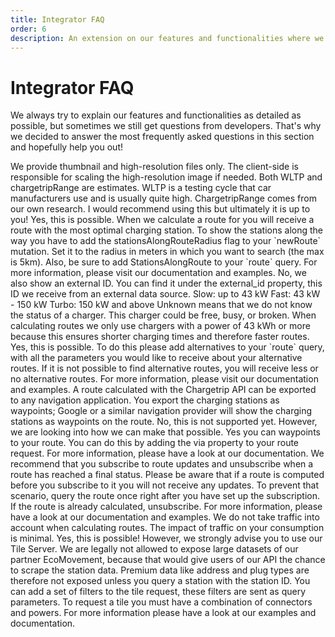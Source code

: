 ```yaml
---
title: Integrator FAQ
order: 6
description: An extension on our features and functionalities where we answer the most frequently asked questions
---
```


# Integrator FAQ
We always try to explain our features and functionalities as detailed as possible, but sometimes we still get questions from developers. That's why we decided to answer the most frequently asked questions in this section and hopefully help you out!

<accordion title="Car" description="4 Frequently Asked Questions">
<accordion-item title="Is it possible to reduce the image file size?">
We provide thumbnail and high-resolution files only. The client-side is responsible for scaling the high-resolution image if needed. 
</accordion-item>

<accordion-item title="Do you recommend using the chargetripRange field instead of WLTP?">
Both WLTP and chargetripRange are estimates. WLTP is a testing cycle that car manufacturers use and is usually quite high. ChargetripRange comes from our own research. I would recommend using this but ultimately it is up to you!
</accordion-item>

<accordion-item title="What is the difference between car and carPremium?">
</accordion-item>

<accordion-item title="How do I include customized-range in my frontend?">
</accordion-item>
</accordion>

<accordion title="Stations" description="7 Frequently Asked Questions">
<accordion-item title="Can I see alternative stations along a planned route?">
Yes, this is possible. When we calculate a route for you will receive a  route with the most optimal charging station. To show the stations along the way you have to add the stationsAlongRouteRadius flag to your `newRoute` mutation. Set it to the radius in meters in which you want to search (the max is 5km). Also, be sure to add StationsAlongRoute to your `route` query. For more information, please visit our documentation and examples.
</accordion-item>

<accordion-item title="Do you only show the Chargetrip ID, or also the station ID from the station database provider?">
No, we also show an external ID. You can find it under the external_id property, this ID we receive from an external data source.
</accordion-item>

<accordion-item title="What definitions do you use for slow, fast, and, turbochargers?">
Slow:  up to 43 kW
Fast:  43 kW - 150 kW
Turbo:  150 kW and above
</accordion-item>

<accordion-item title="Why is the availability UNKNOWN?">
Unknown means that we do not know the status of a charger. This charger could be free, busy, or broken. 
</accordion-item>

<accordion-item title="Why do you only take fast and, turbochargers into account when calculating routes?">
When calculating routes we only use chargers with a power of 43 kWh or more because this ensures shorter charging times and therefore faster routes. 
</accordion-item>

<accordion-item title="Why do I not see the name of my companies (CPO) charging stations?">
</accordion-item>

<accordion-item title="Do you have different levels of preferred operators?">
</accordion-item>
</accordion>

<accordion title="Routes" description="6 Frequently Asked Questions">
<accordion-item title="Can I show alternative routes?">
Yes, this is possible. To do this please add alternatives to your `route` query, with all the parameters you would like to receive about your alternative routes. If it is not possible to find alternative routes, you will receive less or no alternative routes. For more information, please visit our documentation and examples.
</accordion-item>

<accordion-item title="How do I share a route calculated with the Chargetrip API to a navigation application?">
A route calculated with the Chargetrip API can be exported to any navigation application. You export the charging stations as waypoints; Google or a similar navigation provider will show the charging stations as waypoints on the route.
</accordion-item>

<accordion-item title="Is it possible to avoid toll roads when requesting a route?">
No, this is not supported yet. However, we are looking into how we can make that possible. 
</accordion-item>

<accordion-item title="Can I add a waypoint to my route?">
Yes you can waypoints to your route. You can do this by adding the via property to your route request. For more information, please have a look at our documentation. 
</accordion-item>

<accordion-item title="Do you recommend using a subscription or a query for routes?">
We recommend that you subscribe to route updates and unsubscribe when a route has reached a final status. Please be aware that if a route is computed before you subscribe to it you will not receive any updates. To prevent that scenario, query the route once right after you have set up the subscription. If the route is already calculated, unsubscribe. For more information, please have a look at our documentation and examples. 
</accordion-item>

<accordion-item title="Do you account for traffic in your route calculations?">
We do not take traffic into account when calculating routes. The impact of traffic on your consumption is minimal. 
</accordion-item>
</accordion>

<accordion title="Tile Service" description="2 Frequently Asked Questions">
<accordion-item title="Can I build an MVP without using Chargetrip’s Tile Server because we do not want to use Mapbox?">
Yes, this is possible! However, we strongly advise you to use our Tile Server. We are legally not allowed to expose large datasets of our partner EcoMovement, because that would give users of our API the chance to scrape the station data. Premium data like address and plug types are therefore not exposed unless you query a station with the station ID.
</accordion-item>

<accordion-item title="How do I filter stations?">
You can add a set of filters to the tile request, these filters are sent as query parameters. To request a tile you must have a combination of connectors and powers. For more information please have a look at our examples and documentation. 
</accordion-item>
</accordion>


